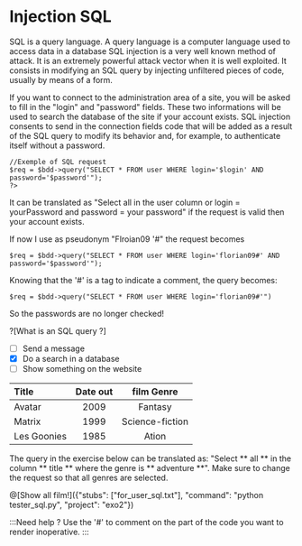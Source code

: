 # Injection SQL

SQL is a query language. A query language is a computer language used to access data in a database
SQL injection is a very well known method of attack. It is an extremely powerful attack vector when it is well exploited. It consists in modifying an SQL query by injecting unfiltered pieces of code, usually by means of a form.

If you want to connect to the administration area of ​​a site, you will be asked to fill in the "login" and "password" fields. These two informations will be used to search the database of the site if your account exists.
SQL injection consents to send in the connection fields code that will be added as a result of the SQL query to modify its behavior and, for example, to authenticate itself without a password.

```
//Exemple of SQL request
$req = $bdd->query("SELECT * FROM user WHERE login='$login' AND password='$password'");
?>
```
It can be translated as "Select all in the user column or login = yourPassword and password = your password" if the request is valid then your account exists.

If now I use as pseudonym "Flroian09 '#" the request becomes

```
$req = $bdd->query("SELECT * FROM user WHERE login='florian09#' AND password='$password'");
```

Knowing that the '#' is a tag to indicate a comment, the query becomes:

```
$req = $bdd->query("SELECT * FROM user WHERE login='florian09#'")
```

So the passwords are no longer checked!

?[What is an SQL query ?]
-[ ] Send a message 
-[x] Do a search in a database
-[ ] Show something on the website

| Title         | Date out | film Genre |
| :------------ |:-------------:| :-----:|
| Avatar        | 2009          |Fantasy|
| Matrix      | 1999     |   Science-fiction |
| Les Goonies |  1985 |    Ation |

The query in the exercise below can be translated as: "Select ** all ** in the column ** title ** where the genre is ** adventure **". Make sure to change the request so that all genres are selected.

@[Show all film!]({"stubs": ["for_user_sql.txt"], "command": "python tester_sql.py", "project": "exo2"})

:::Need help ?
Use the '#' to comment on the part of the code you want to render inoperative.
:::
